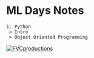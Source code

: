 # ML Days Notes

```
1. Python
 > Intro
 > Object Oriented Programming
```

 <a href="http://fvcproductions.com"><img src="https://pbs.twimg.com/media/EX5SBtlXkAA0lCR.jpg" alt="FVCproductions"></a>

